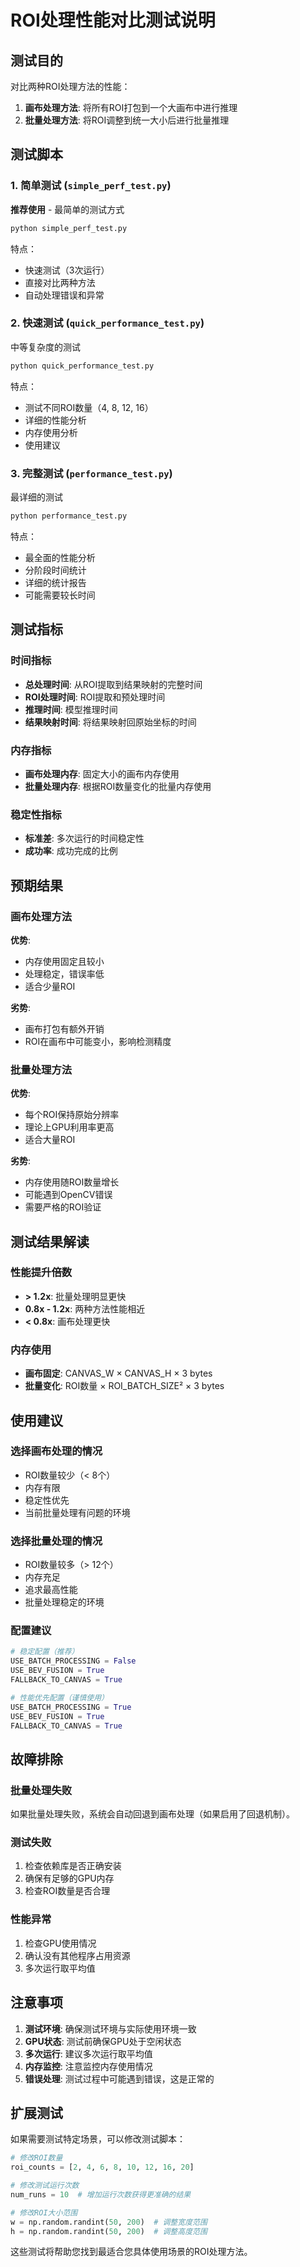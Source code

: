 # ROI处理性能对比测试说明

## 测试目的

对比两种ROI处理方法的性能：
1. **画布处理方法**: 将所有ROI打包到一个大画布中进行推理
2. **批量处理方法**: 将ROI调整到统一大小后进行批量推理

## 测试脚本

### 1. 简单测试 (`simple_perf_test.py`)
**推荐使用** - 最简单的测试方式

```bash
python simple_perf_test.py
```

特点：
- 快速测试（3次运行）
- 直接对比两种方法
- 自动处理错误和异常

### 2. 快速测试 (`quick_performance_test.py`)
中等复杂度的测试

```bash
python quick_performance_test.py
```

特点：
- 测试不同ROI数量（4, 8, 12, 16）
- 详细的性能分析
- 内存使用分析
- 使用建议

### 3. 完整测试 (`performance_test.py`)
最详细的测试

```bash
python performance_test.py
```

特点：
- 最全面的性能分析
- 分阶段时间统计
- 详细的统计报告
- 可能需要较长时间

## 测试指标

### 时间指标
- **总处理时间**: 从ROI提取到结果映射的完整时间
- **ROI处理时间**: ROI提取和预处理时间
- **推理时间**: 模型推理时间
- **结果映射时间**: 将结果映射回原始坐标的时间

### 内存指标
- **画布处理内存**: 固定大小的画布内存使用
- **批量处理内存**: 根据ROI数量变化的批量内存使用

### 稳定性指标
- **标准差**: 多次运行的时间稳定性
- **成功率**: 成功完成的比例

## 预期结果

### 画布处理方法
**优势**:
- 内存使用固定且较小
- 处理稳定，错误率低
- 适合少量ROI

**劣势**:
- 画布打包有额外开销
- ROI在画布中可能变小，影响检测精度

### 批量处理方法
**优势**:
- 每个ROI保持原始分辨率
- 理论上GPU利用率更高
- 适合大量ROI

**劣势**:
- 内存使用随ROI数量增长
- 可能遇到OpenCV错误
- 需要严格的ROI验证

## 测试结果解读

### 性能提升倍数
- **> 1.2x**: 批量处理明显更快
- **0.8x - 1.2x**: 两种方法性能相近
- **< 0.8x**: 画布处理更快

### 内存使用
- **画布固定**: CANVAS_W × CANVAS_H × 3 bytes
- **批量变化**: ROI数量 × ROI_BATCH_SIZE² × 3 bytes

## 使用建议

### 选择画布处理的情况
- ROI数量较少（< 8个）
- 内存有限
- 稳定性优先
- 当前批量处理有问题的环境

### 选择批量处理的情况
- ROI数量较多（> 12个）
- 内存充足
- 追求最高性能
- 批量处理稳定的环境

### 配置建议
```python
# 稳定配置（推荐）
USE_BATCH_PROCESSING = False
USE_BEV_FUSION = True
FALLBACK_TO_CANVAS = True

# 性能优先配置（谨慎使用）
USE_BATCH_PROCESSING = True
USE_BEV_FUSION = True
FALLBACK_TO_CANVAS = True
```

## 故障排除

### 批量处理失败
如果批量处理失败，系统会自动回退到画布处理（如果启用了回退机制）。

### 测试失败
1. 检查依赖库是否正确安装
2. 确保有足够的GPU内存
3. 检查ROI数量是否合理

### 性能异常
1. 检查GPU使用情况
2. 确认没有其他程序占用资源
3. 多次运行取平均值

## 注意事项

1. **测试环境**: 确保测试环境与实际使用环境一致
2. **GPU状态**: 测试前确保GPU处于空闲状态
3. **多次运行**: 建议多次运行取平均值
4. **内存监控**: 注意监控内存使用情况
5. **错误处理**: 测试过程中可能遇到错误，这是正常的

## 扩展测试

如果需要测试特定场景，可以修改测试脚本：

```python
# 修改ROI数量
roi_counts = [2, 4, 6, 8, 10, 12, 16, 20]

# 修改测试运行次数
num_runs = 10  # 增加运行次数获得更准确的结果

# 修改ROI大小范围
w = np.random.randint(50, 200)  # 调整宽度范围
h = np.random.randint(50, 200)  # 调整高度范围
```

这些测试将帮助您找到最适合您具体使用场景的ROI处理方法。
